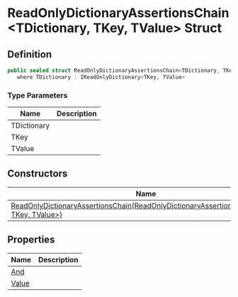 # ReadOnlyDictionaryAssertionsChain&lt;TDictionary, TKey, TValue&gt; Struct
## Definition

```c#
public sealed struct ReadOnlyDictionaryAssertionsChain<TDictionary, TKey, TValue>
   where TDictionary : IReadOnlyDictionary<TKey, TValue>
```

### Type Parameters

| Name | Description |
| ---- | ----------- |
| TDictionary |  |
| TKey |  |
| TValue |  |

## Constructors

| Name | Description |
| ---- | ----------- |
| [ReadOnlyDictionaryAssertionsChain(ReadOnlyDictionaryAssertions&lt;TDictionary, TKey, TValue&gt;)](MrKWatkins.Assertions.ReadOnlyDictionaryAssertionsChain-3.-ctor.md) |  |

## Properties

| Name | Description |
| ---- | ----------- |
| [And](MrKWatkins.Assertions.ReadOnlyDictionaryAssertionsChain-3.And.md) |  |
| [Value](MrKWatkins.Assertions.ReadOnlyDictionaryAssertionsChain-3.Value.md) |  |

